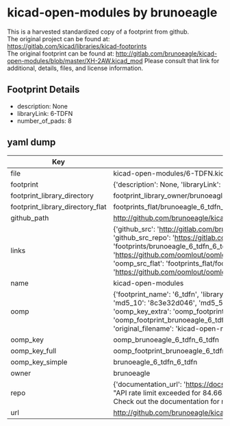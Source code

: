 # kicad-open-modules by brunoeagle  
This is a harvested standardized copy of a footprint from github.  
The original project can be found at:  
https://gitlab.com/kicad/libraries/kicad-footprints  
The original footprint can be found at:
http://gitlab.com/brunoeagle/kicad-open-modules/blob/master/XH-2AW.kicad_mod
Please consult that link for additional, details, files, and license information.  
## Footprint Details
* description: None  
* libraryLink: 6-TDFN  
* number_of_pads: 8  
## yaml dump  
| Key | Value |  
| --- | --- |  
| file | kicad-open-modules/6-TDFN.kicad_mod |  
| footprint | {'description': None, 'libraryLink': '6-TDFN', 'number_of_pads': 8} |  
| footprint_library_directory | footprint_library_owner/brunoeagle_kicad-open-modules |  
| footprint_library_directory_flat | footprints_flat/brunoeagle_6_tdfn_6_tdfn/working |  
| github_path | http://github.com/brunoeagle/kicad-open-modules/blob/master/6-TDFN.kicad_mod |  
| links | {'github_src': 'http://gitlab.com/brunoeagle/kicad-open-modules/blob/master/XH-2AW.kicad_mod', 'github_src_repo': 'https://gitlab.com/kicad/libraries/kicad-footprints', 'oomp_bot': 'footprints/brunoeagle_6_tdfn_6_tdfn/working', 'oomp_bot_github': 'https://github.com/oomlout/oomlout_oomp_footprint_bot/tree/main/footprints/brunoeagle_6_tdfn_6_tdfn/working', 'oomp_src_flat': 'footprints_flat/footprints_flat/brunoeagle_6_tdfn_6_tdfn/working', 'oomp_src_flat_github': 'https://github.com/oomlout/oomlout_oomp_footprint_src/tree/main/footprints_flat/brunoeagle_6_tdfn_6_tdfn/working'} |  
| name | kicad-open-modules |  
| oomp | {'footprint_name': '6_tdfn', 'library_name': '6_tdfn_kicad_mod', 'md5': '8c3e32d04607a26b5d1018c9e57c6a0f', 'md5_10': '8c3e32d046', 'md5_5': '8c3e3', 'md5_6': '8c3e32', 'oomp_key': 'oomp_brunoeagle_6_tdfn_6_tdfn', 'oomp_key_extra': 'oomp_footprint_brunoeagle_6_tdfn_6_tdfn', 'oomp_key_full': 'oomp_footprint_brunoeagle_6_tdfn_6_tdfn_8c3e32', 'oomp_key_simple': 'brunoeagle_6_tdfn_6_tdfn', 'original_filename': 'kicad-open-modules/6-TDFN.kicad_mod', 'owner_name': 'brunoeagle'} |  
| oomp_key | oomp_brunoeagle_6_tdfn_6_tdfn |  
| oomp_key_full | oomp_footprint_brunoeagle_6_tdfn_6_tdfn |  
| oomp_key_simple | brunoeagle_6_tdfn_6_tdfn |  
| owner | brunoeagle |  
| repo | {'documentation_url': 'https://docs.github.com/rest/overview/resources-in-the-rest-api#rate-limiting', 'message': "API rate limit exceeded for 84.66.173.59. (But here's the good news: Authenticated requests get a higher rate limit. Check out the documentation for more details.)"} |  
| url | http://github.com/brunoeagle/kicad-open-modules |  

